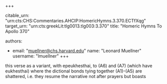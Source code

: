 +++


citable_urn: "urn:cts:CHS:Commentaries.AHCIP:HomericHymns.3.370.ECTfXqg"
target_urn: "urn:cts:greekLit:tlg0013.tlg003:3.370"
title: "Homeric Hymns To Apollo 370"

authors:
- email: "muellner@chs.harvard.edu"
  name: "Leonard Muellner"
  username: "lmuellner"
+++

<p>this verse as a variant, with epeukhesthai, to (A6) and (A7) (which have eukhesthai) where the dictional bonds tying together (A1)-(A5) are shattered, i.e. they resume the narrative not after prayers but boasts</p>
